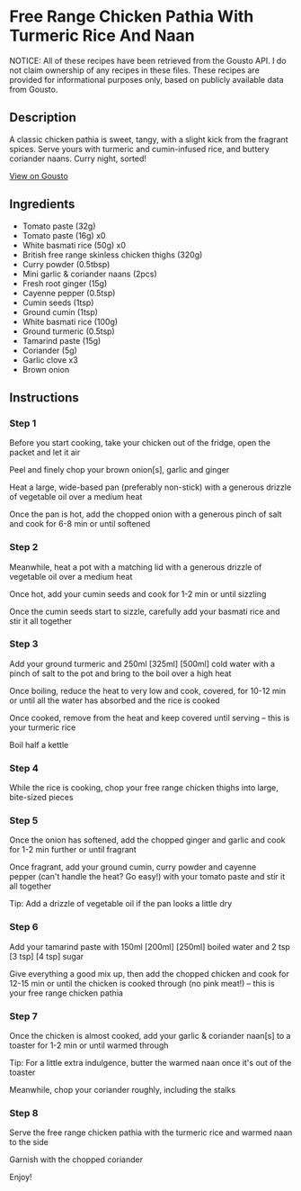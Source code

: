 # Free Range Chicken Pathia With Turmeric Rice And Naan

NOTICE: All of these recipes have been retrieved from the Gousto API. I do not claim ownership of any recipes in these files. These recipes are provided for informational purposes only, based on publicly available data from Gousto.

## Description

A classic chicken pathia is sweet, tangy, with a slight kick from the fragrant spices. Serve yours with turmeric and cumin-infused rice, and buttery coriander naans. Curry night, sorted!

[View on Gousto](https://www.gousto.co.uk/recipes/cookbook/free-range-chicken-pathia-with-turmeric-rice-and-naan)

## Ingredients

- Tomato paste (32g)
- Tomato paste (16g) x0
- White basmati rice (50g) x0
- British free range skinless chicken thighs (320g)
- Curry powder (0.5tbsp)
- Mini garlic & coriander naans (2pcs)
- Fresh root ginger (15g)
- Cayenne pepper (0.5tsp)
- Cumin seeds (1tsp)
- Ground cumin (1tsp)
- White basmati rice (100g)
- Ground turmeric (0.5tsp)
- Tamarind paste (15g)
- Coriander (5g)
- Garlic clove x3
- Brown onion

## Instructions


### Step 1

Before you start cooking, take your chicken out of the fridge, open the packet and let it air

Peel and finely chop your brown onion[s], garlic and ginger

Heat a large, wide-based pan (preferably non-stick) with a generous drizzle of vegetable oil over a medium heat

Once the pan is hot, add the chopped onion with a generous pinch of salt and cook for 6-8 min or until softened


### Step 2

Meanwhile, heat a pot with a matching lid with a generous drizzle of vegetable oil over a medium heat

Once hot, add your cumin seeds and cook for 1-2 min or until sizzling

Once the cumin seeds start to sizzle, carefully add your basmati rice and stir it all together


### Step 3

Add your ground turmeric and 250ml <span class="text-purple">[325ml]</span><span class="text-danger"> [500ml]</span> cold water with a pinch of salt to the pot and bring to the boil over a high heat

Once boiling, reduce the heat to very low and cook, covered, for 10-12 min or until all the water has absorbed and the rice is cooked

Once cooked, remove from the heat and keep covered until serving – this is your turmeric rice

Boil half a kettle


### Step 4

While the rice is cooking, chop your free range chicken thighs into large, bite-sized pieces


### Step 5

Once the onion has softened, add the chopped ginger and garlic and cook for 1-2 min further or until fragrant

Once fragrant, add your ground cumin, curry powder and cayenne pepper (can't handle the heat? Go easy!) with your tomato paste and stir it all together

Tip: Add a drizzle of vegetable oil if the pan looks a little dry


### Step 6

Add your tamarind paste with 150ml <span class="text-purple">[200ml]</span> <span class="text-danger">[250ml]</span> boiled water and 2<span class="text-danger"> </span>tsp <span class="text-purple">[3 tsp]</span><span class="text-danger"> [4 tsp]</span> sugar

Give everything a good mix up, then add the chopped chicken and cook for 12-15 min or until the chicken is cooked through (no pink meat!) – this is your free range chicken pathia


### Step 7

Once the chicken is almost cooked, add your garlic & coriander naan[s] to a toaster for 1-2 min or until warmed through

Tip: For a little extra indulgence, butter the warmed naan once it's out of the toaster

Meanwhile, chop your coriander roughly, including the stalks

### Step 8

Serve the free range chicken pathia with the turmeric rice and warmed naan to the side

Garnish with the chopped coriander

Enjoy!

